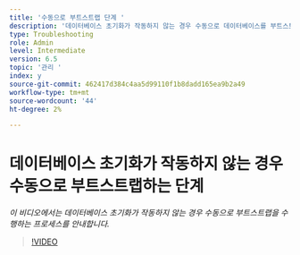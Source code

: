 ```yaml
---
title: '수동으로 부트스트랩 단계 '
description: '데이터베이스 초기화가 작동하지 않는 경우 수동으로 데이터베이스를 부트스트랩하는 절차 '
type: Troubleshooting
role: Admin
level: Intermediate
version: 6.5
topic: '관리 '
index: y
source-git-commit: 462417d384c4aa5d99110f1b8dadd165ea9b2a49
workflow-type: tm+mt
source-wordcount: '44'
ht-degree: 2%

---
```


# 데이터베이스 초기화가 작동하지 않는 경우 수동으로 부트스트랩하는 단계

*이 비디오에서는 데이터베이스 초기화가 작동하지 않는 경우 수동으로 부트스트랩을 수행하는 프로세스를 안내합니다.*

>[!VIDEO](https://video.tv.adobe.com/v/335515?quality=9&learn=on)
